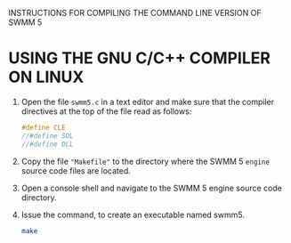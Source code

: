 INSTRUCTIONS FOR COMPILING THE COMMAND LINE VERSION OF SWMM 5

USING THE GNU C/C++ COMPILER ON LINUX
=====================================

1. Open the file `swmm5.c` in a text editor and make sure that the compiler directives at the top of the file read as follows:

	```c
	#define CLE
	//#define SOL
	//#define DLL
	```

2. Copy the file `"Makefile"` to the directory where the SWMM 5 `engine` source code files are located.

3. Open a console shell and navigate to the SWMM 5 engine source code directory.

4. Issue the command, to create an executable named swmm5.

	```bash
	make
	```


